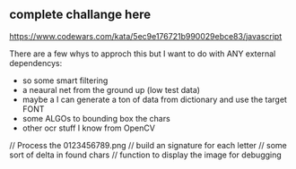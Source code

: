 
## complete challange here 

https://www.codewars.com/kata/5ec9e176721b990029ebce83/javascript


There are a few whys to approch this but I want to do with ANY external dependencys: 

- so some smart filtering 
- a neaural net from the ground up (low test data)
- maybe a I can generate a ton of data from dictionary and use the target FONT
- some ALGOs to bounding box the chars 
- other ocr stuff I know from OpenCV 



// Process the 0123456789.png 
// build an signature for each letter 
// some sort of delta in found chars 
// function to display the image for debugging  

